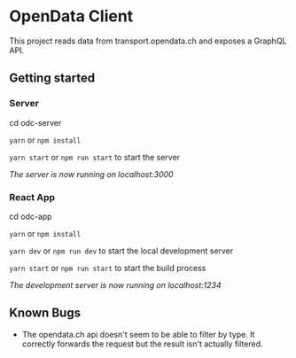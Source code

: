 # OpenData Client
This project reads data from transport.opendata.ch and exposes a GraphQL API.

## Getting started
### Server
cd odc-server

`yarn` or `npm install`

`yarn start` or `npm run start` to start the server

_The server is now running on localhost:3000_

### React App
cd odc-app

`yarn` or `npm install`

`yarn dev` or `npm run dev` to start the local development server

`yarn start` or `npm run start` to start the build process

_The development server is now running on localhost:1234_

## Known Bugs
- The opendata.ch api doesn't seem to be able to filter by type. It correctly forwards the request but the result isn't actually filtered.
